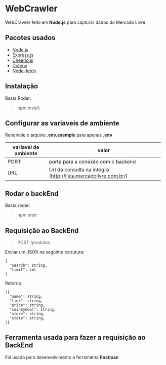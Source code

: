 
# WebCrawler

WebCrawler feito em **Node.js**  para capturar dados do Mercado Livre.

## Pacotes usados

 - [Node.js](https://nodejs.org/en/)
 - [Express.js](https://expressjs.com/)
 - [Cheerio.js](https://www.npmjs.com/package/cheerio)
 - [Dotenv](https://www.npmjs.com/package/dotenv)
 - [Node-fetch](https://www.npmjs.com/package/node-fetch)

## Instalação

Basta Rodar:
> npm install

## Configurar as variaveis de ambiente

Renomeie o arquivo **.env.exemple** para apenas **.env**

|variavel de ambiente| valor |
|--|--|
| PORT | porta para a conexão com o backend  |
| URL| Url da consulta na integra (http://lista.mercadolivre.com.br/)  |

## Rodar o backEnd

Basta  rodar:
> npm start


## Requisição ao BackEnd

> POST /produtos

Enviar um JSON na seguinte estrutura:

	{
	  "search": string,
	  "limit": int
	}
 
Retorno:

	[{
	  "name": string,
	  "link": string,
	  "price": string,
	  "coinSymbol": string,
	  "store": string,
	  "state": string,
	}]

## Ferramenta usada para fazer a requisição ao BackEnd

Foi usado para desenvolvimento a ferramenta **Postman**
